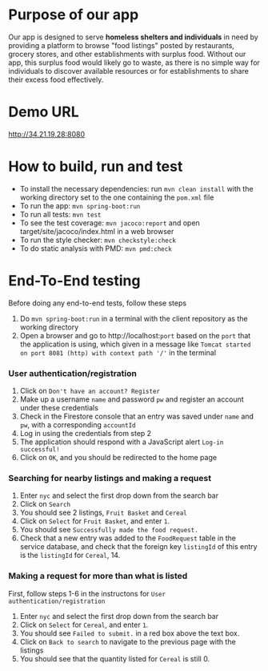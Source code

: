# Purpose of our app
Our app is designed to serve **homeless shelters and individuals** in need by providing a platform to browse "food listings" posted by restaurants, grocery stores, and other establishments with surplus food. 
Without our app, this surplus food would likely go to waste, as there is no simple way for individuals to discover available resources or for establishments to share their excess food effectively.

# Demo URL
http://34.21.19.28:8080

# How to build, run and test
* To install the necessary dependencies: run `mvn clean install` with the working directory set to the one containing the `pom.xml` file
* To run the app: `mvn spring-boot:run`
* To run all tests: `mvn test`
* To see the test coverage: `mvn jacoco:report` and open target/site/jacoco/index.html in a web browser
* To run the style checker: `mvn checkstyle:check`
* To do static analysis with PMD: `mvn pmd:check`

# End-To-End testing 
Before doing any end-to-end tests, follow these steps
1. Do `mvn spring-boot:run` in a terminal with the client repository as the working directory
2. Open a browser and go to http://localhost:`port` based on the `port` that the application is using, which given in a message like `Tomcat started on port 8081 (http) with context path '/'` in the terminal
### User authentication/registration
1. Click on `Don't have an account? Register` 
2. Make up a username `name` and password `pw` and register an account under these credentials
3. Check in the Firestore console that an entry was saved under `name` and `pw`, with a corresponding `accountId`
4. Log in using the credentials from step 2
5. The application should respond with a JavaScript alert `Log-in successful!`
6. Click on `OK`, and you should be redirected to the home page
### Searching for nearby listings and making a request
1. Enter `nyc` and select the first drop down from the search bar
2. Click on `Search`
3. You should see 2 listings, `Fruit Basket` and `Cereal`
5. Click on `Select` for `Fruit Basket`, and enter `1`.
6. You should see `Successfully made the food request.`
7. Check that a new entry was added to the `FoodRequest` table in the service database, and check that the foreign key `listingId` of this entry is the `listingId` for `Cereal`, 14.
### Making a request for more than what is listed
First, follow steps 1-6 in the instructons for `User authentication/registration`
1. Enter `nyc` and select the first drop down from the search bar
2. Click on `Select` for `Cereal`, and enter `1`.
3. You should see `Failed to submit.` in a red box above the text box.
4. Click on `Back to search` to navigate to the previous page with the listings
5. You should see that the quantity listed for `Cereal` is still 0.

